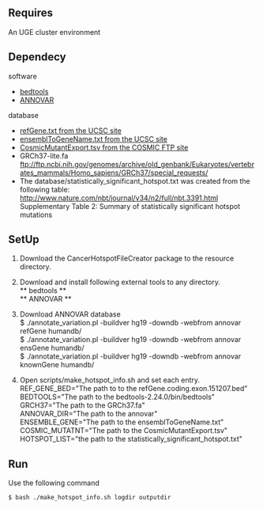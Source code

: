 
Requires
----------

An UGE cluster environment

Dependecy
----------

software
* [bedtools](https://code.google.com/p/bedtools/)
* [ANNOVAR](http://annovar.openbioinformatics.org/en/latest/user-guide/download/)

database
* [refGene.txt from the UCSC site](http://hgdownload.cse.ucsc.edu/goldenpath/hg19/database/)
* [ensemblToGeneName.txt from the UCSC site](http://hgdownload.cse.ucsc.edu/goldenpath/hg19/database/)
* [CosmicMutantExport.tsv from the COSMIC FTP site](http://cancer.sanger.ac.uk/cosmic/download)
* GRCh37-lite.fa
  ftp://ftp.ncbi.nih.gov/genomes/archive/old_genbank/Eukaryotes/vertebrates_mammals/Homo_sapiens/GRCh37/special_requests/
* The database/statistically_significant_hotspot.txt was created from the following table:
  http://www.nature.com/nbt/journal/v34/n2/full/nbt.3391.html  
  Supplementary Table 2: Summary of statistically significant hotspot mutations


SetUp
----------

1. Download the CancerHotspotFileCreator package to the resource directory.
2. Download and install following external tools to any directory.  
    ** bedtools **  
    ** ANNOVAR **  
    
3. Download ANNOVAR database   
    $ ./annotate_variation.pl -buildver hg19 -downdb -webfrom annovar refGene humandb/  
    $ ./annotate_variation.pl -buildver hg19 -downdb -webfrom annovar ensGene humandb/  
    $ ./annotate_variation.pl -buildver hg19 -downdb -webfrom annovar knownGene humandb/  

4. Open scripts/make_hotspot_info.sh and set each entry.  
    REF_GENE_BED="The path to to the refGene.coding.exon.151207.bed"  
    BEDTOOLS="The path to the bedtools-2.24.0/bin/bedtools"  
    GRCH37="The path to the GRCh37.fa"  
    ANNOVAR_DIR="The path to the annovar"  
    ENSEMBLE_GENE="The path to the ensemblToGeneName.txt"  
    COSMIC_MUTATNT="The path to the CosmicMutantExport.tsv"  
    HOTSPOT_LIST="the path to the statistically_significant_hotspot.txt"  

Run
---

Use the following command

    $ bash ./make_hotspot_info.sh logdir outputdir
    
